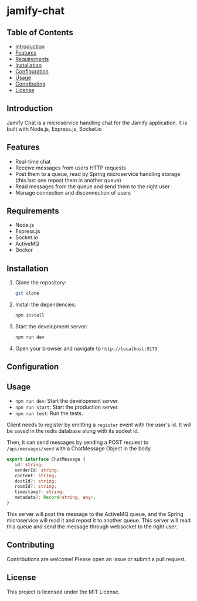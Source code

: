 # jamify-chat


## Table of Contents

- [Introduction](#introduction)
- [Features](#features)
- [Requirements](#requirements)
- [Installation](#installation)
- [Configuration](#configuration)
- [Usage](#usage)
- [Contributing](#contributing)
- [License](#license)

## Introduction

Jamify Chat is a microservice handling chat for the Jamify application. It is built with Node.js, Express.js, Socket.io

## Features

- Real-time chat
- Receive messages from users HTTP requests
- Post them to a queue, read by Spring microservice handling storage (this last one repost them in another queue)
- Read messages from the queue and send them to the right user
- Manage connection and disconnection of users

## Requirements

- Node.js
- Express.js
- Socket.io
- ActiveMQ
- Docker

## Installation

1. Clone the repository:

    ```sh
    git clone 
    ```
2. Install the dependencies:

    ```sh
    npm install
    ```
   
3. Start the development server:

    ```sh
    npm run dev
    ```
   
4. Open your browser and navigate to `http://localhost:5173`.

## Configuration



## Usage

- `npm run dev`: Start the development server.
- `npm run start`: Start the production server.
- `npm run test`: Run the tests.

Client needs to register by emitting a `register` event with the user's id. It will be saved in the redis database along with its socket id.

Then, it can send messages by sending a POST request to `/api/messages/send` with a ChatMessage Object in the body.

```typescript
export interface ChatMessage {
   id: string;
   senderId: string;
   content: string;
   destId?: string;
   roomId?: string;
   timestamp?: string;
   metadata?: Record<string, any>;
}
```

This server will post the message to the ActiveMQ queue, and the Spring microservice will read it and repost it to another queue. This server will read this queue and send the message through websocket to the right user.



## Contributing

Contributions are welcome! Please open an issue or submit a pull request.

## License

This project is licensed under the MIT License.